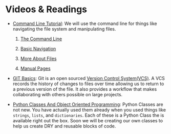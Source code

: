 # Videos & Readings

- [Command Line Tutorial](http://ryanstutorials.net/linuxtutorial/): We will use the command line for things like navigating the file system and manipulating files.
	1) [The Command Line](http://ryanstutorials.net/linuxtutorial/commandline.php) 

	2) [Basic Navigation](http://ryanstutorials.net/linuxtutorial/navigation.php)
	
	3) [More About Files](http://ryanstutorials.net/linuxtutorial/aboutfiles.php)

	4) [Manual Pages](http://ryanstutorials.net/linuxtutorial/manual.php)
	
- [GIT Basics](https://git-scm.com/videos): Git is an open sourced [Version Control System(VCS)](https://git-scm.com/book/en/v1/Getting-Started-About-Version-Control). A VCS records the history of changes to files over time allowing us to return to a previous version of the file. It also provides a workflow that makes collaborating with others possible on large projects.

- [Python Classes And Object Oriented Programming](https://jeffknupp.com/blog/2017/03/27/improve-your-python-python-classes-and-object-oriented-programming/): Python Classes are not new. You have actually used them already when you used things like `strings`, `lists`, and `dictionaries`. Each of these is a Python Class the is available right out the box. Soon we will be creating our own classes to help us create DRY and reusable blocks of code.
